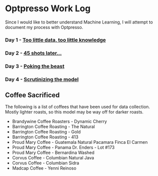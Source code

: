 # Optpresso Work Log

Since I would like to better understand Machine Learning, I will attempt to document my process with Optpresso.


### Day 1 - [Too little data, too little knowledge](day1.md)

### Day 2 - [45 shots later...](day2.md)

### Day 3 - [Poking the beast](day3.md)

### Day 4 - [Scrutinizing the model](day4.md)

## Coffee Sacrificed

The following is a list of coffees that have been used for data collection. Mostly lighter roasts, so this model may be way off for darker roasts.

* Brandywine Coffee Roasters - Dynamic Cherry
* Barrington Coffee Roasting - The Natural
* Barrington Coffee Roasting - Gold
* Barrington Coffee Roasting - 413
* Proud Mary Coffee - Guatemala Natural Pacamara Finca El Carmen
* Proud Mary Coffee - Panama  Dr. Enders - Lot #173
* Proud Mary Coffee - Bernardina Washed
* Corvus Coffee - Columbian Natural Java
* Corvus Coffee - Columbian Sidra
* Madcap Coffee - Yenni Reinoso
